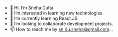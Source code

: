 - 👋 Hi, I’m Sneha Dutta
- 👀 I’m interested in learning new technologies.
- 🌱 I’m currently learning React.JS.
- 💞️ I’m looking to collaborate development projects.
- 📫 How to reach me by sn.du.sneha@gmail.com...

<!---
Snehadutta6295/Snehadutta6295 is a ✨ special ✨ repository because its `README.md` (this file) appears on your GitHub profile.
You can click the Preview link to take a look at your changes.
--->
